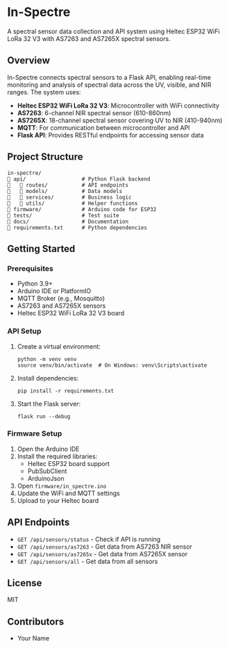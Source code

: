 # In-Spectre

A spectral sensor data collection and API system using Heltec ESP32 WiFi LoRa 32 V3 with AS7263 and AS7265X spectral sensors.

## Overview

In-Spectre connects spectral sensors to a Flask API, enabling real-time monitoring and analysis of spectral data across the UV, visible, and NIR ranges. The system uses:

- **Heltec ESP32 WiFi LoRa 32 V3**: Microcontroller with WiFi connectivity
- **AS7263**: 6-channel NIR spectral sensor (610-860nm)
- **AS7265X**: 18-channel spectral sensor covering UV to NIR (410-940nm)
- **MQTT**: For communication between microcontroller and API
- **Flask API**: Provides RESTful endpoints for accessing sensor data

## Project Structure

```
in-spectre/
   api/                  # Python Flask backend
      routes/           # API endpoints
      models/           # Data models
      services/         # Business logic
      utils/            # Helper functions
   firmware/             # Arduino code for ESP32
   tests/                # Test suite
   docs/                 # Documentation
   requirements.txt      # Python dependencies
```

## Getting Started

### Prerequisites

- Python 3.9+
- Arduino IDE or PlatformIO
- MQTT Broker (e.g., Mosquitto)
- AS7263 and AS7265X sensors
- Heltec ESP32 WiFi LoRa 32 V3 board

### API Setup

1. Create a virtual environment:
   ```
   python -m venv venv
   source venv/bin/activate  # On Windows: venv\Scripts\activate
   ```

2. Install dependencies:
   ```
   pip install -r requirements.txt
   ```

3. Start the Flask server:
   ```
   flask run --debug
   ```

### Firmware Setup

1. Open the Arduino IDE
2. Install the required libraries:
   - Heltec ESP32 board support
   - PubSubClient
   - ArduinoJson
3. Open `firmware/in_spectre.ino`
4. Update the WiFi and MQTT settings
5. Upload to your Heltec board

## API Endpoints

- `GET /api/sensors/status` - Check if API is running
- `GET /api/sensors/as7263` - Get data from AS7263 NIR sensor
- `GET /api/sensors/as7265x` - Get data from AS7265X sensor
- `GET /api/sensors/all` - Get data from all sensors

## License

MIT

## Contributors

- Your Name